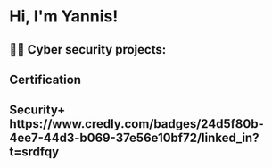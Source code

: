 <h1>Hi, I'm Yannis! 

<h2>👨‍💻 Cyber security projects:</h2>

<h2> Certification</h2>
<h2> Security+  https://www.credly.com/badges/24d5f80b-4ee7-44d3-b069-37e56e10bf72/linked_in?t=srdfqy



